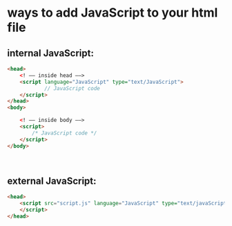 # ways to add JavaScript to your html file 

## internal JavaScript:
```html
<head>
    <! –– inside head ––>		
    <script language="JavaScript" type="text/JavaScript">
            // JavaScript code
    </script>
</head>
<body>

    <! –– inside body ––>
    <script>
		/* JavaScript code */
    </script>
</body>
```

<br>

## external JavaScript:
```html
<head>
    <script src="script.js" language="JavaScript" type="text/javaScript">
    </script>
</head>
```
